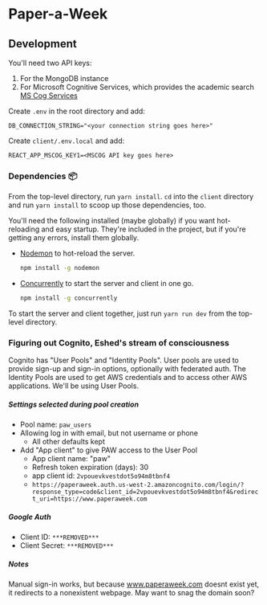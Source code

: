 # Paper-a-Week

## Development

You'll need two API keys:

1. For the MongoDB instance
1. For Microsoft Cognitive Services, which provides the academic search [MS Cog Services](https://azure.microsoft.com/en-us/services/cognitive-services/)

Create `.env` in the root directory and add:

```text
DB_CONNECTION_STRING="<your connection string goes here>"
```

Create `client/.env.local` and add:

```text
REACT_APP_MSCOG_KEY1=<MSCOG API key goes here>
```

### Dependencies :package:

From the top-level directory, run `yarn install`.
`cd` into the `client` directory and run `yarn install` to scoop up those dependencies, too.

You'll need the following installed (maybe globally) if you want hot-reloading and easy startup. They're included in the project, but if you're getting any errors, install them globally.

- [Nodemon](https://www.npmjs.com/package/nodemon) to hot-reload the server.

  ```sh
  npm install -g nodemon
  ```

- [Concurrently](https://www.npmjs.com/package/concurrently) to start the server and client in one go.

  ```sh
  npm install -g concurrently
  ```

To start the server and client together, just run `yarn run dev` from the top-level directory.

### Figuring out Cognito, Eshed's stream of consciousness

Cognito has "User Pools" and "Identity Pools". User pools are used to provide sign-up and sign-in options, optionally with federated auth. The Identity Pools are used to get AWS credentials and to access other AWS applications. We'll be using User Pools.

##### Settings selected during pool creation

- Pool name: `paw_users`
- Allowing log in with email, but not username or phone
  - All other defaults kept
- Add "App client" to give PAW access to the User Pool
  - App client name: "paw"
  - Refresh token expiration (days): 30
  - app client id: `2vpouevkvestdot5o94m8tbnf4`
  - `https://paperaweek.auth.us-west-2.amazoncognito.com/login/?response_type=code&client_id=2vpouevkvestdot5o94m8tbnf4&redirect_uri=https://www.paperaweek.com`

##### Google Auth

- Client ID: `***REMOVED***`
- Client Secret: `***REMOVED***`

##### Notes

Manual sign-in works, but because www.paperaweek.com doesnt exist yet, it redirects to a nonexistent webpage. May want to snag the domain soon?
